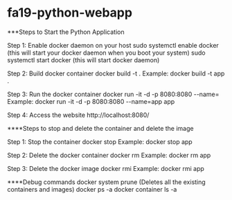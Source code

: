# fa19-python-webapp

***Steps to Start the Python Application

Step 1: Enable docker daemon on your host
sudo systemctl enable docker (this will start your docker daemon when you boot your system)
sudo systemctl start docker (this will start docker daemon)
 
Step 2: Build docker container
docker build -t <name> .
Example: docker build -t app .

Step 3: Run the docker container
docker run -it -d -p 8080:8080 --name=<name> <name>
Example: docker run -it -d -p 8080:8080 --name=app app

Step 4: Access the website
http://localhost:8080/

****Steps to stop and delete the container and delete the image

Step 1: Stop the container
docker stop <name>
Example: docker stop app

Step 2: Delete the docker container
docker rm <name>
Example: docker rm app

Step 3: Delete the docker image
docker rmi <name>
Example: docker rmi app

****Debug commands
docker system prune (Deletes all the existing containers and images)
docker ps -a 
docker container ls -a
